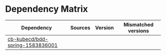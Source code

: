 # Dependency Matrix

Dependency | Sources | Version | Mismatched versions
---------- | ------- | ------- | -------------------
[cb-kubecd/bdd-spring-1583836001](https://github.com/cb-kubecd/bdd-spring-1583836001.git) |  | []() | 
